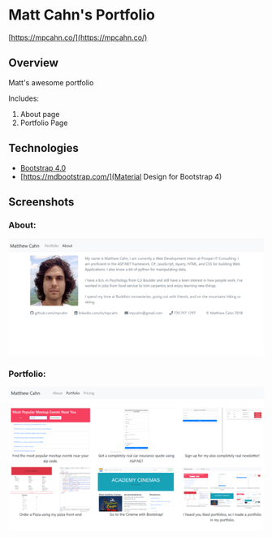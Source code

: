# Matt Cahn's Portfolio

[https://mpcahn.co/](https://mpcahn.co/)

## Overview

Matt's awesome portfolio

Includes:

  1. About page
  2. Portfolio Page

## Technologies

* [Bootstrap 4.0](https://getbootstrap.com/)
* [https://mdbootstrap.com/](Material Design for Bootstrap 4)

## Screenshots

### About:
![](img/about.png)

### Portfolio:
![](img/portfolio.PNG)
